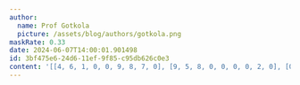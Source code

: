 ```yaml
---
author:
  name: Prof Gotkola
  picture: /assets/blog/authors/gotkola.png
maskRate: 0.33
date: 2024-06-07T14:00:01.901498
id: 3bf475e6-24d6-11ef-9f85-c95db626c0e3
content: '[[4, 6, 1, 0, 0, 9, 8, 7, 0], [9, 5, 8, 0, 0, 0, 0, 2, 0], [0, 2, 7, 0, 4, 8, 9, 5, 6], [6, 1, 5, 4, 0, 0, 0, 0, 0], [8, 0, 3, 0, 2, 5, 7, 1, 0], [2, 7, 0, 0, 8, 1, 5, 0, 0], [1, 9, 6, 5, 0, 3, 2, 4, 8], [5, 8, 2, 9, 6, 4, 1, 3, 7], [7, 3, 4, 8, 1, 0, 0, 9, 0]]'
---
```

